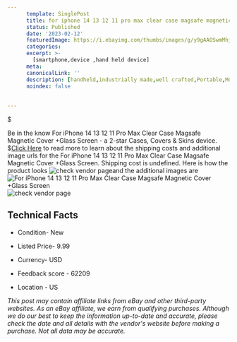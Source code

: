 ```yaml
---
      template: SinglePost
      title: for iphone 14 13 12 11 pro max clear case magsafe magnetic cover glass screen
      status: Published
      date: '2023-02-12'
      featuredImage: https://i.ebayimg.com/thumbs/images/g/y9gAAOSwmMhjgo0A/s-l225.jpg
      categories: 
      excerpt: >-
        [smartphone,device ,hand held device]
      meta:
      canonicalLink: ''
      description: [handheld,industrially made,well crafted,Portable,Mobile,Compact,Convenient,Lightweight,Maneuverable,Man-portable,Miniature,Carriable,Hand-held,Light,Holdable,Transportable,Mobile device,Pocket-sized,On-the-go,Wireless,Cordless,Compact size,Convenient size, smartphone,device ,hand held device]
      noindex: false
      
        
---
```

$

Be in the know For iPhone 14 13 12 11 Pro Max Clear Case Magsafe Magnetic Cover +Glass Screen - a 2-star Cases, Covers & Skins device.
$[Click Here](https://www.ebay.com/itm/255848410834?hash=item3b91c0eed2%3Ag%3Ay9gAAOSwmMhjgo0A&mkevt=1&mkcid=1&mkrid=711-53200-19255-0&campid=%253CePNCampaignId%253E&customid=%253CreferenceId%253E&toolid=10049) to read more to learn about the shipping costs and additional image urls for the For iPhone 14 13 12 11 Pro Max Clear Case Magsafe Magnetic Cover +Glass Screen. Shipping cost is undefined. Here is how the product looks ![check vendor page](https://i.ebayimg.com/thumbs/images/g/y9gAAOSwmMhjgo0A/s-l225.jpg)and the additional images are![For iPhone 14 13 12 11 Pro Max Clear Case Magsafe Magnetic Cover +Glass Screen](https://i.ebayimg.com/images/g/y9gAAOSwmMhjgo0A/s-l1200.jpg)![check vendor page](https://origin-galleryplus.ebayimg.com/ws/web/255848410834_2_0_1/225x225.jpg,https://origin-galleryplus.ebayimg.com/ws/web/255848410834_3_0_1/225x225.jpg,https://origin-galleryplus.ebayimg.com/ws/web/255848410834_4_0_1/225x225.jpg,https://origin-galleryplus.ebayimg.com/ws/web/255848410834_5_0_1/225x225.jpg,https://origin-galleryplus.ebayimg.com/ws/web/255848410834_6_0_1/225x225.jpg,https://origin-galleryplus.ebayimg.com/ws/web/255848410834_7_0_1/225x225.jpg,https://origin-galleryplus.ebayimg.com/ws/web/255848410834_8_0_1/225x225.jpg,https://origin-galleryplus.ebayimg.com/ws/web/255848410834_9_0_1/225x225.jpg,https://origin-galleryplus.ebayimg.com/ws/web/255848410834_10_0_1/225x225.jpg,https://origin-galleryplus.ebayimg.com/ws/web/255848410834_11_0_1/225x225.jpg,https://origin-galleryplus.ebayimg.com/ws/web/255848410834_12_0_1/225x225.jpg)



 ## Technical Facts 



     
      

 - Condition- New 


      

 - Listed Price- 9.99 


      

 - Currency- USD 


      

 - Feedback score - 62209 


      

 - Location - US 


      
      

 *_This post may contain affiliate links from eBay and other third-party websites. As an eBay affiliate, we earn from qualifying purchases. Although we do our best to keep the information up-to-date and accurate, please check the date and all details with the vendor's website before making a purchase. Not all data may be accurate._*






